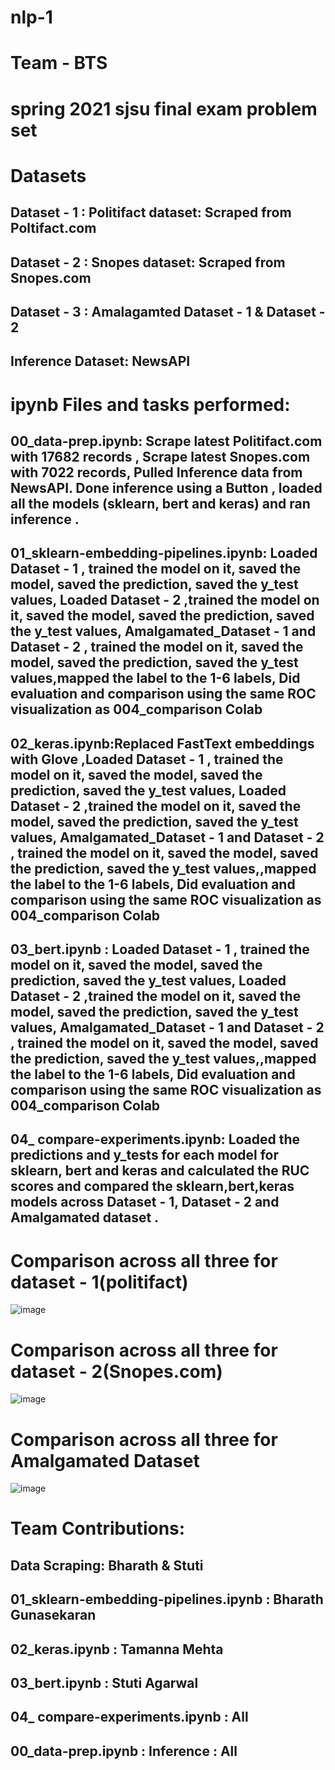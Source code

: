 # nlp-1
# Team - BTS
# spring 2021 sjsu final exam problem set
# Datasets

## Dataset - 1 : Politifact dataset: Scraped from Poltifact.com
## Dataset - 2 : Snopes dataset: Scraped from Snopes.com
## Dataset - 3 : Amalagamted Dataset - 1 & Dataset - 2
## Inference Dataset: NewsAPI

# ipynb Files and tasks performed:
## 00_data-prep.ipynb: Scrape latest Politifact.com with 17682 records , Scrape latest Snopes.com with 7022 records, Pulled Inference data from NewsAPI. Done inference using a Button , loaded all the models (sklearn, bert and keras) and ran inference .

## 01_sklearn-embedding-pipelines.ipynb: Loaded Dataset - 1 , trained the model on it, saved the model, saved the prediction, saved the y_test values, Loaded Dataset - 2 ,trained the model on it, saved the model, saved the prediction, saved the y_test values, Amalgamated_Dataset - 1 and Dataset - 2 , trained the model on it, saved the model, saved the prediction, saved the y_test values,mapped the label to the 1-6 labels, Did evaluation and comparison using the same ROC visualization as 004_comparison Colab

## 02_keras.ipynb:Replaced FastText embeddings with Glove ,Loaded Dataset - 1 , trained the model on it, saved the model, saved the prediction, saved the y_test values, Loaded Dataset - 2 ,trained the model on it, saved the model, saved the prediction, saved the y_test values, Amalgamated_Dataset - 1 and Dataset - 2 , trained the model on it, saved the model, saved the prediction, saved the y_test values,,mapped the label to the 1-6 labels, Did evaluation and comparison using the same ROC visualization as 004_comparison Colab

## 03_bert.ipynb : Loaded Dataset - 1 , trained the model on it, saved the model, saved the prediction, saved the y_test values, Loaded Dataset - 2 ,trained the model on it, saved the model, saved the prediction, saved the y_test values, Amalgamated_Dataset - 1 and Dataset - 2 , trained the model on it, saved the model, saved the prediction, saved the y_test values,,mapped the label to the 1-6 labels, Did evaluation and comparison using the same ROC visualization as 004_comparison Colab

## 04_ compare-experiments.ipynb: Loaded the predictions and y_tests for each model for sklearn, bert and keras and calculated the RUC scores and compared the sklearn,bert,keras models across Dataset - 1, Dataset - 2 and Amalgamated dataset .

# Comparison across all three for dataset - 1(politifact)

![image](https://user-images.githubusercontent.com/71077352/119452563-5d162180-bceb-11eb-9215-27725bb6fc24.png)


# Comparison across all three for dataset - 2(Snopes.com)

![image](https://user-images.githubusercontent.com/71077352/119452682-78812c80-bceb-11eb-9065-fad3bf39f613.png)

# Comparison across all three for Amalgamated Dataset

![image](https://user-images.githubusercontent.com/71077352/119452775-977fbe80-bceb-11eb-8231-cde86eebd737.png)

# Team Contributions:

## Data Scraping: Bharath & Stuti
## 01_sklearn-embedding-pipelines.ipynb : Bharath Gunasekaran
## 02_keras.ipynb : Tamanna Mehta
## 03_bert.ipynb : Stuti Agarwal
## 04_ compare-experiments.ipynb : All
## 00_data-prep.ipynb : Inference : All





